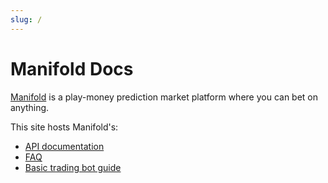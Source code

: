 ```yaml
---
slug: /
---
```


# Manifold Docs

[Manifold](https://manifold.markets/) is a play-money prediction market platform where you can bet on anything.

This site hosts Manifold's:
- [API documentation](/api)
- [FAQ](/faq) 
- [Basic trading bot guide](/bot_guide)